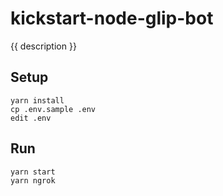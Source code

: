# kickstart-node-glip-bot

{{ description }}


## Setup

```
yarn install
cp .env.sample .env
edit .env
```


## Run

```
yarn start
yarn ngrok
```
